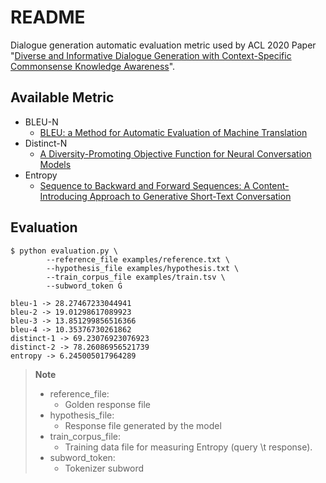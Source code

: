 # README
Dialogue generation automatic evaluation metric used by ACL 2020 Paper "[Diverse and Informative Dialogue Generation with Context-Specific Commonsense Knowledge Awareness](https://aclanthology.org/2020.acl-main.515/)".

## Available Metric
- BLEU-N
  - [BLEU: a Method for Automatic Evaluation of Machine Translation](https://aclanthology.org/P02-1040/)
- Distinct-N
  - [A Diversity-Promoting Objective Function for Neural Conversation Models](https://aclanthology.org/N16-1014/)
- Entropy
  - [Sequence to Backward and Forward Sequences: A Content-Introducing Approach to Generative Short-Text Conversation](https://aclanthology.org/C16-1316/)

## Evaluation
```
$ python evaluation.py \
        --reference_file examples/reference.txt \
        --hypothesis_file examples/hypothesis.txt \
        --train_corpus_file examples/train.tsv \
        --subword_token Ġ

bleu-1 -> 28.27467233044941
bleu-2 -> 19.01298617089923
bleu-3 -> 13.851299856516366
bleu-4 -> 10.35376730261862
distinct-1 -> 69.23076923076923
distinct-2 -> 78.26086956521739
entropy -> 6.245005017964289
```
> **Note**<br>
> - reference_file:  <br>
>    - Golden response file <br>
> - hypothesis_file: <br>
>    - Response file generated by the model <br>
> - train_corpus_file: <br>
>    - Training data file for measuring Entropy (query \t response). <br>
> - subword_token: <br>
>    - Tokenizer subword <br>
